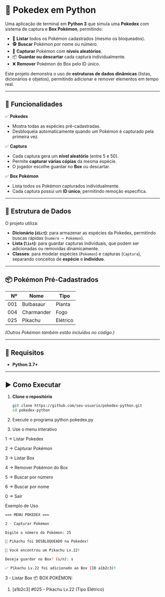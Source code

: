 # 📜 Pokedex em Python

Uma aplicação de terminal em **Python 3** que simula uma **Pokedex** com sistema de captura e **Box Pokémon**, permitindo:
- 📖 **Listar** todos os Pokémon cadastrados (mesmo os bloqueados).
- 🕵️ **Buscar** Pokémon por nome ou número.
- 🎯 **Capturar** Pokémon com **níveis aleatórios**.
- 📦 **Guardar ou descartar** cada captura individualmente.
- ❌ **Remover** Pokémon do Box pelo ID único.

Este projeto demonstra o uso de **estruturas de dados dinâmicas** (listas, dicionários e objetos), permitindo adicionar e remover elementos em tempo real.

---

## 🚀 Funcionalidades
✅ **Pokedex**  
- Mostra todas as espécies pré-cadastradas.  
- Desbloqueia automaticamente quando um Pokémon é capturado pela primeira vez.

✅ **Captura**  
- Cada captura gera um **nível aleatório** (entre 5 e 50).  
- Permite **capturar várias cópias** da mesma espécie.  
- O jogador escolhe guardar no **Box** ou descartar.

✅ **Box Pokémon**  
- Lista todos os Pokémon capturados individualmente.  
- Cada captura possui um **ID único**, permitindo remoção específica.

---

## 🧩 Estrutura de Dados
O projeto utiliza:
- **Dicionário (`dict`)**: para armazenar as espécies da Pokedex, permitindo buscas rápidas (`numero → Pokemon`).
- **Lista (`list`)**: para guardar capturas individuais, que podem ser adicionadas ou removidas dinamicamente.
- **Classes**: para modelar espécies (`Pokemon`) e capturas (`Captura`), separando conceitos de **espécie** e **indivíduo**.

---

## 📦 Pokémon Pré-Cadastrados
| Nº  | Nome       | Tipo      |
|----:|------------|-----------|
| 001 | Bulbasaur  | Planta    |
| 004 | Charmander | Fogo      |
| 025 | Pikachu    | Elétrico  |

*(Outros Pokémon também estão incluídos no código.)*

---

## 🔧 Requisitos
- **Python 3.7+**

---

## ▶️ Como Executar
1. **Clone o repositório**
   ```bash
   git clone https://github.com/seu-usuario/pokedex-python.git
   cd pokedex-python

2. Execute o programa
python pokedex.py

3. Use o menu interativo

1 → Listar Pokedex

2 → Capturar Pokémon

3 → Listar Box

4 → Remover Pokémon do Box

5 → Buscar por número

6 → Buscar por nome

0 → Sair

Exemplo de Uso
 ```bash
=== MENU POKEDEX ===

2 - Capturar Pokémon

Digite o número do Pokémon: 25

🎉 Pikachu foi DESBLOQUEADO na Pokedex!

🌟 Você encontrou um Pikachu Lv.22!

Deseja guardar no Box? (s/n): s

✅ Pikachu Lv.22 foi adicionado ao Box (ID a1b2c3)!
````

3 - Listar Box
📦 BOX POKÉMON:
1. [a1b2c3] #025 - Pikachu Lv.22 (Tipo Elétrico)

